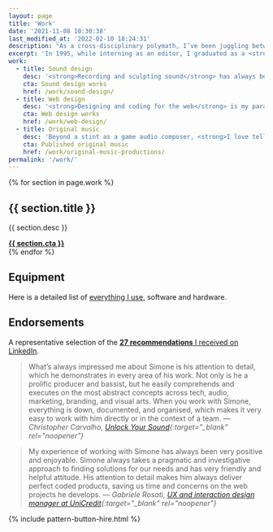 ```yaml
---
layout: page
title: 'Work'
date: '2021-11-08 10:30:38'
last_modified_at: '2022-02-10 18:24:31'
description: "As a cross-disciplinary polymath, I’ve been juggling between design and audio since the early 1990s. Here is some of my work as a sound and web designer."
excerpt: 'In 1995, while interning as an editor, I graduated as a <strong>bass player</strong>. Switched a few years later from the publishing industry to <strong>web design</strong>. After spending the following decades working as a <strong>game audio designer</strong> and a front-end developer between Italy and the UK, I gained a diploma at Berklee, specializing in music production, <strong>mixing</strong> above all.'
work:
  - title: Sound design
    desc: '<strong>Recording and sculpting sound</strong> has always been a massive creative push. Collaborating as a bassist or producer, game audio or editing and restoration are a constant source of excitement.'
    cta: Sound design works
    href: /work/sound-design/
  - title: Web design
    desc: '<strong>Designing and coding for the web</strong> is my parallel skill. A digital evolution of a past experience with the printed page, I strive for exceptional minimalism and optimization.'
    cta: Web design works
    href: /work/web-design/
  - title: Original music
    desc: 'Beyond a stint as a game audio composer, <strong>I love telling stories with music</strong>. This is why my original productions mostly focus on the concept album as a format.'
    cta: Published original music
    href: /work/original-music-productions/
permalink: '/work/'
---
```

<section class="h-feed m2m-entry my-5 pb-3">
  <div class="card-group pb-3">
    <div class="row row-cols-1 row-cols-md-2 gx-4 gy-4">
      {% for section in page.work %}
        <div class="col m2m-transition-opacity-03s">
        <div class="card h-100 pt-2 pb-3 px-3 m2m-transition-border-03s">
          <div class="card-body text-center">
            <h2 class="h1 fs-3 text-uppercase mt-0">{{ section.title }}</h2>
            <p class="fs-5 card-text text-start">{{ section.desc }}</p>
          </div>
          <div class="card-footer text-center">
            <a class="stretched-link btn btn-lg btn-m2m btn-m2m-cta text-decoration-none fw-bold" href="{{ section.href }}"><span class="fs-5 initialism"><strong>{{ section.cta }}</strong></span></a>
          </div>
        </div>
      </div>
      {% endfor %}
    </div>
  </div>
</section>

## Equipment

Here is a detailed list of <a href="/uses/">everything I use</a>, software and hardware.

## Endorsements

A representative selection of the [**27 recommendations** I received on LinkedIn](https://www.linkedin.com/in/minutes2mid/).

> What’s always impressed me about Simone is his attention to detail, which he demonstrates in every area of his work. Not only is he a prolific producer and bassist, but he easily comprehends and executes on the most abstract concepts across tech, audio, marketing, branding, and visual arts. When you work with Simone, everything is down, documented, and organised, which makes it very easy to work with him directly or in the context of a team.
> <cite>— Christopher Carvalho, [Unlock Your Sound](https://unlockyoursound.com/){:target="_blank" rel="noopener"}</cite>

> My experience of working with Simone has always been very positive and enjoyable. Simone always takes a pragmatic and investigative approach to finding solutions for our needs and has very friendly and helpful attitude. His attention to detail makes him always deliver perfect coded products, saving us time and concerns on the web projects he develops.
> <cite>— Gabriele Rosati, [UX and interaction design manager at UniCredit](https://www.linkedin.com/in/rosati/){:target="_blank" rel="noopener"}</cite>

{% include pattern-button-hire.html %}